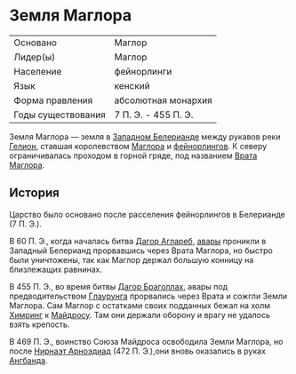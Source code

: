 # Земля Маглора

|                   |                       |
|-------------------|-----------------------|
|Основано           |Маглор                 |
|Лидер(ы)           |Маглор                 |
|Население          |фейнорлинги            |
|Язык               |кенский                |
|Форма правления	|абсолютная монархия    |
|Годы существования |7 П. Э. - 455 П. Э.    |

Земля Маглора — земля в [Западном Белерианде](Западный%20Белерианд.md) между
рукавов реки [Гелион](Гелион.md), ставшая королевством
[Маглора](Личности/Маглор.md) и [фейнорлингов](Народы/фейнорлинги.md). К северу
ограничивалась проходом в горной гряде, под названием
[Врата Маглора](Врата%20Маглора.md).

## История

Царство было основано после расселения фейнорлингов в Белерианде (7 П. Э.).

В 60 П. Э., когда началась битва [Дагор Аглареб](Войны/Вторая%20Война.md),
[авары](Народы/авары.md) проникли в Западный Белерианд прорвавшись через Врата
Маглора, но быстро были уничтожены, так как Маглор держал большую конницу на
близлежащих равнинах.

В 455 П. Э., во время битвы [Дагор Браголлах](Войны/Четвертая%20Война.md),
авары под предводительством [Глаурунга](Личности/Глаурунг.md) прорвались через
Врата и сожгли Земли Маглора. Сам Маглор с остатками своих подданных бежал на
холм [Химринг](Химринг.md) к [Майдросу](Личности/Майдрос.md). Там они держали
оборону и врагу не удалось взять крепость.

В 469 П. Э., воинство Союза Майдроса освободила Земли Маглора, но после
[Нирнаэт Арноэдиад](Войны/Пятая%20Война.md) (472 П. Э.),они вновь оказались в
руках [Ангбанда](Ангбанд.md).
